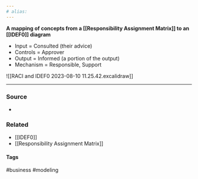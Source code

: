 ```yaml
---
# alias:
---
```

**A mapping of concepts from a [[Responsibility Assignment Matrix]] to an [[IDEF0]] diagram**

- Input = Consulted (their advice)
- Controls = Approver
- Output = Informed (a portion of the output)
- Mechanism = Responsible, Support

![[RACI and IDEF0 2023-08-10 11.25.42.excalidraw]]

---
### Source
- 

### Related
- [[IDEF0]]
- [[Responsibility Assignment Matrix]]

#### Tags
#business #modeling 